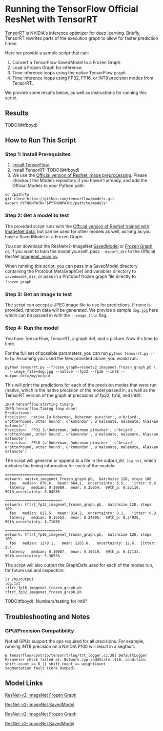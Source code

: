 # Running the TensorFlow Official ResNet with TensorRT

[TensorRT](https://developer.nvidia.com/tensorrt) is NVIDIA's inference
optimizer for deep learning. Briefly, TensorRT rewrites parts of the
execution graph to allow for faster prediction times.

Here we provide a sample script that can:

1. Convert a TensorFlow SavedModel to a Frozen Graph.
2. Load a Frozen Graph for inference.
3. Time inference loops using the native TensorFlow graph.
4. Time inference loops using FP32, FP16, or INT8 precision modes from TensorRT.

We provide some results below, as well as instructions for running this script.

## Results

TODO(@tfboyd)

## How to Run This Script

### Step 1: Install Prerequisites

1. [Install TensorFlow.](https://www.tensorflow.org/install/)
2. Install TensorRT: TODO(@tfboyd)
3. We use the [Official version of ResNet image preprocessing](/official/resnet/imagenet_preprocessing.py). Please checkout the Models repository if you haven't
already, and add the Official Models to your Python path:

```
cd /path/to
git clone https://github.com/tensorflow/models.git
export PYTHONPATH="$PYTHONPATH:/path/to/models"
```

### Step 2: Get a model to test

The provided script runs with the [Official version of ResNet trained with
ImageNet data](/official/resnet), but can be used for other models as well,
as long as you have a SavedModel or a Frozen Graph.

You can download the ResNetv2-ImageNet [SavedModel](http://download.tensorflow.org/models/official/resnetv2_imagenet_savedmodel.tar.gz)
or [Frozen Graph](http://download.tensorflow.org/models/official/resnetv2_imagenet_frozen_graph.pb),
or, if you want to train the model yourself,
pass `--export_dir` to the Official ResNet [imagenet_main.py](/official/resnet/imagenet_main.py).

When running this script, you can pass in a SavedModel directory containing the
Protobuf MetaGraphDef and variables directory to `savedmodel_dir`, or pass in
a Protobuf frozen graph file directly to `frozen_graph`.

### Step 3: Get an image to test

The script can accept a JPEG image file to use for predictions. If none is
provided, random data will be generated. We provide a sample `dog.jpg` here
which can be passed in with the `--image_file` flag.

### Step 4: Run the model

You have TensorFlow, TensorRT, a graph def, and a picture.
Now it's time to time.

For the full set of possible parameters, you can run
`python tensorrt.py --help`. Assuming you used the files provided above,
you would run:

```
python tensorrt.py --frozen_graph=resnetv2_imagenet_frozen_graph.pb \
  --image_file=dog.jpg --native --fp32 --fp16 --int8 --output_dir=/my/output
```

This will print the predictions for each of the precision modes that were run
(native, which is the native precision of the model passed in, as well
as the TensorRT version of the graph at precisions of fp32, fp16, and int8):

```
INFO:tensorflow:Starting timing.
INFO:tensorflow:Timing loop done!
Predictions:
Precision:  native [u'Doberman, Doberman pinscher', u'briard', u'otterhound, otter hound', u'komondor', u'malamute, malemute, Alaskan malamute']
Precision:  FP32 [u'Doberman, Doberman pinscher', u'briard', u'otterhound, otter hound', u'komondor', u'malamute, malemute, Alaskan malamute']
Precision:  FP16 [u'Doberman, Doberman pinscher', u'briard', u'otterhound, otter hound', u'komondor', u'malamute, malemute, Alaskan malamute']
```

The script will generate or append to a file in the output_dir, `log.txt`,
which includes the timing information for each of the models:

```
==========================
network: native_imagenet_frozen_graph.pb,  batchsize 128, steps 100
  fps   median: 670.6,  mean: 664.1,  uncertainty: 6.5,   jitter: 0.8
  latency   median: 0.19089,  mean: 0.25054,  99th_p: 0.25119,  99th_uncertainty: 3.04235

==========================
network: tftrt_fp32_imagenet_frozen_graph.pb,  batchsize 128, steps 100
  fps   median: 822.5,  mean: 814.2,  uncertainty: 8.1,   jitter: 0.9
  latency   median: 0.15563,  mean: 0.24805,  99th_p: 0.24920,  99th_uncertainty: 4.71088

==========================
network: tftrt_fp16_imagenet_frozen_graph.pb,  batchsize 128, steps 100
  fps   median: 1279.1,   mean: 1265.6,   uncertainty: 12.6,  jitter: 2.4
  latency   median: 0.10007,  mean: 0.16619,  99th_p: 0.17133,  99th_uncertainty: 3.36558
```

The script will also output the GraphDefs used for each of the modes run,
for future use and inspection:

```
ls /my/output
log.txt
tftrt_fp16_imagenet_frozen_graph.pb
tftrt_fp32_imagenet_frozen_graph.pb
```

TODO(tfboyd): Numbers/testing for int8?

## Troubleshooting and Notes

### GPU/Precision Compatibility

Not all GPUs support the ops required for all precisions. For example, running
INT8 precision on a NVIDIA P100 will result in a segfault:

```
E tensorflow/contrib/tensorrt/log/trt_logger.cc:38] DefaultLogger Parameter check failed at: Network.cpp::addScale::118, condition: shift.count == 0 || shift.count == weightCount
Segmentation fault (core dumped)
```

## Model Links
[ResNet-v2-ImageNet Frozen Graph](http://download.tensorflow.org/models/official/resnetv2_imagenet_frozen_graph.pb)

[ResNet-v2-ImageNet SavedModel](http://download.tensorflow.org/models/official/resnetv2_imagenet_savedmodel.tar.gz)

[ResNet-v2-ImageNet Frozen Graph](http://download.tensorflow.org/models/official/resnetv1_imagenet_frozen_graph.pb)

[ResNet-v2-ImageNet SavedModel](http://download.tensorflow.org/models/official/resnetv2_imagenet_savedmodel.tar.gz)
